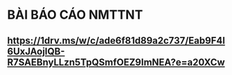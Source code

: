 # BÀI BÁO CÁO NMTTNT
## https://1drv.ms/w/c/ade6f81d89a2c737/Eab9F4l6UxJAojIQB-R7SAEBnyLLzn5TpQSmfOEZ9ImNEA?e=a20XCw
